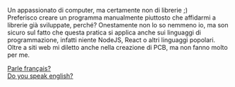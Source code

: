 Un appassionato di computer, ma certamente non di librerie ;)<br>
Preferisco creare un programma manualmente piuttosto che affidarmi a librerie già sviluppate, perché? Onestamente non lo so nemmeno io, ma son sicuro sul fatto che questa pratica si applica anche sui linguaggi di programmazione, infatti niente NodeJS, React o altri linguaggi popolari.<br>
Oltre a siti web mi diletto anche nella creazione di PCB, ma non fanno molto per me.

[Parle français?](README_fr.md)<br>
[Do you speak english?](link1)

